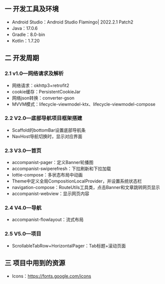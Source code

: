 ## 一  开发工具及环境

* Android Studio：Android Studio Flamingo| 2022.2.1 Patch2
* Java：17.0.6
* Gradle：8.0-bin
* Kotlin：1.7.20

## 二 开发周期

### 2.1 v1.0—网络请求及解析

* 网络请求：okhttp3+retrofit2
* cookie缓存：PersistentCookieJar
* 网络json转换：converter-gson
* MVVM模式：lifecycle-viewmodel-ktx、lifecycle-viewmodel-compose

### 2.2 V2.0—底部导航项目框架搭建

* Scaffold的bottomBar设置底部导航条
* NavHost导航切换时，显示对应界面

### 2.3 V3.0—首页

* accompanist-pager：定义Banner轮播图
* accompanist-swiperefresh：下拉刷新和下拉加载
* lottie-compose：多状态布局中动画
* Theme中定义全局CompositionLocalProvider，并设置系统状态栏
* navigation-compose：RouteUtils工具类，点击Banner和文章跳转网页显示
* accompanist-webview：显示网页内容

### 2.4 V4.0—导航

* accompanist-flowlayout：流式布局

### 2.5 V5.0—项目

* ScrollableTabRow+HorizontalPager：Tab标题+滚动页面



## 三 项目中用到的资源

* Icons：https://fonts.google.com/icons